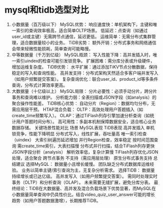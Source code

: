 # mysql和tidb选型对比

1. 小数据量（百万级以下）
   MySQL优势：
   响应速度快：单机架构下，主键和唯一索引的查询效率极高，适合简单OLTP场景。
   低延迟：点查询（如通过user_id或主键）无需跨节点通信，延迟更低。
   运维简单：无需分布式集群管理，适合数据量较小的业务。
   TiDB劣势：
   额外开销：分布式事务和网络通信会带来轻微性能损耗，简单查询可能略慢。
2. 中等数据量（千万到亿级）
   MySQL瓶颈：
   写入性能下降：高并发插入时，唯一索引uindex的检查可能引发锁竞争。
   扩展困难：需分库分表或升级硬件，增加运维复杂度。
   TiDB优势：
   水平扩展：通过添加TiKV节点分散数据，保持稳定的写入和查询性能。
   高并发支持：分布式架构天然适合多客户端并发写入（如用户频繁提交答案）。
   复杂查询优化：联合user_id、product_id等多条件查询，分布式计算效率更高。
3. 大数据量（十亿级以上）
   MySQL局限：
   分片必要性：必须手动分片，跨分片事务和查询难以维护。
   分析能力弱：全表扫描或JSON字段（如analysis）的聚合操作性能差。
   TiDB核心优势：
   自动分片（Region）：数据均匀分布，无需应用层干预。
   HTAP混合负载：
   OLTP：高效处理用户答题插入（如create_time频繁写入）。
   OLAP：通过TiFlash列存引擎加速分析查询（如统计用户答题时间分布）。
   高可用性：多副本机制保障数据安全，适合核心业务数据存储。
   关键场景性能对比
   场景	MySQL表现	TiDB表现
   高并发插入	单机锁竞争，性能下降明显	分布式写入，线性扩展，吞吐量高
   唯一索引检查（uindex）	大索引树遍历延迟增加	并行Region检查，效率稳定
   按时间范围查询	需create_time索引，大表扫描慢	分布式并行扫描，结合TiFlash列存更快
   JSON字段分析（analysis）	解析效率低，复杂计算慢	TiFlash列存优化JSON处理，适合聚合
   跨节点事务	不支持（需应用层处理）	原生分布式事务支持
   总结建议
   选择MySQL：
   数据量小且增长缓慢。
   团队缺乏分布式数据库运维经验。
   业务以简单主键/索引查询为主，无复杂分析需求。
   选择TiDB：
   数据量持续增长或已达亿级。
   高并发写入（如用户频繁提交答案）。
   需同时处理实时事务（OLTP）和分析查询（OLAP）。
   未来需要无缝扩展，避免分库分表。
   最终结论：TiDB在大数据量、高并发及混合负载场景下优势显著，而MySQL在小数据量简单查询中仍具性价比。结合video_quiz_user_answer可能的增长趋势（如用户答题数据激增），长期推荐TiDB。